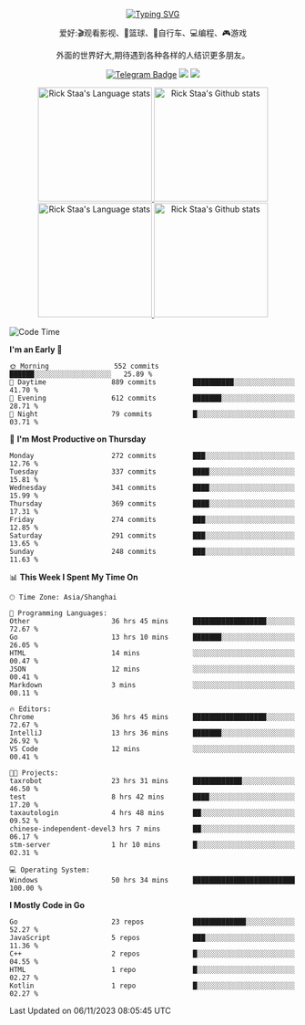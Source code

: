<div align="center"> 

[![Typing SVG](https://readme-typing-svg.herokuapp.com?size=25&duration=2500&color=eeeeee&vCenter=true&width=200&height=40&lines=Hi+there+%F0%9F%91%8B%F0%9F%8F%BB;I'm+DanBai)](https://git.io/typing-svg)

爱好:🎬观看影视、🏀篮球、🚴自行车、💻编程、🎮游戏

外面的世界好大,期待遇到各种各样的人结识更多朋友。

[![Telegram Badge](https://img.shields.io/badge/-Telegram-blue?style=flat&logo=Telegram&logoColor=white)](https://t.me/danbai9420) 
[![](https://img.shields.io/badge/-Blog-brightgreen?style=flat&logo=Blogger&logoColor=white)](https://p00q.cn)
[![](https://img.shields.io/badge/-Email-red?style=flat&logo=Mail.Ru&logoColor=white)](mailto:danbai@88.com)
</div>

<!-- Light Mode -->
<div align="center"> 
<a href="https://github.com/anuraghazra/github-readme-stats#gh-light-mode-only">
<img height=200 src="https://github-readme-stats.vercel.app/api/top-langs/?username=danbai225&layout=compact&langs_count=10&hide_border=1&role=OWNER,COLLABORATOR#gh-light-mode-only" alt="Rick Staa's Language stats" />
</a>
<a href="https://github.com/anuraghazra/github-readme-stats#gh-light-mode-only">
<img height=200 src="https://github-readme-stats.vercel.app/api?username=danbai225&show_icons=true&count_private=true&line_height=28&hide_border=1&include_all_commits=true&card_width=450&role=OWNER,COLLABORATOR&exclude_repo=github-readme-stats#gh-light-mode-only" alt="Rick Staa's Github stats" />
</a>
</div>

<!-- Dark Mode -->
<div align="center"> 
<a href="https://github.com/anuraghazra/github-readme-stats#gh-dark-mode-only">
<img height=200 src="https://github-readme-stats.vercel.app/api/top-langs/?username=danbai225&layout=compact&langs_count=10&hide_border=1&role=OWNER,COLLABORATOR&theme=github_dark#gh-dark-mode-only" alt="Rick Staa's Language stats" />
</a>
<a href="https://github.com/anuraghazra/github-readme-stats#gh-dark-mode-only">
<img height=200 src="https://github-readme-stats.vercel.app/api?username=danbai225&show_icons=true&count_private=true&line_height=28&hide_border=1&include_all_commits=true&card_width=450&role=OWNER,COLLABORATOR&exclude_repo=github-readme-stats&theme=github_dark#gh-dark-mode-only" alt="Rick Staa's Github stats" />
</a>
</div>

<!--START_SECTION:waka-->
![Code Time](http://img.shields.io/badge/Code%20Time-1%2C428%20hrs%2026%20mins-blue)

**I'm an Early 🐤** 

```text
🌞 Morning                552 commits         ██████░░░░░░░░░░░░░░░░░░░   25.89 % 
🌆 Daytime                889 commits         ██████████░░░░░░░░░░░░░░░   41.70 % 
🌃 Evening                612 commits         ███████░░░░░░░░░░░░░░░░░░   28.71 % 
🌙 Night                  79 commits          █░░░░░░░░░░░░░░░░░░░░░░░░   03.71 % 
```
📅 **I'm Most Productive on Thursday** 

```text
Monday                   272 commits         ███░░░░░░░░░░░░░░░░░░░░░░   12.76 % 
Tuesday                  337 commits         ████░░░░░░░░░░░░░░░░░░░░░   15.81 % 
Wednesday                341 commits         ████░░░░░░░░░░░░░░░░░░░░░   15.99 % 
Thursday                 369 commits         ████░░░░░░░░░░░░░░░░░░░░░   17.31 % 
Friday                   274 commits         ███░░░░░░░░░░░░░░░░░░░░░░   12.85 % 
Saturday                 291 commits         ███░░░░░░░░░░░░░░░░░░░░░░   13.65 % 
Sunday                   248 commits         ███░░░░░░░░░░░░░░░░░░░░░░   11.63 % 
```


📊 **This Week I Spent My Time On** 

```text
🕑︎ Time Zone: Asia/Shanghai

💬 Programming Languages: 
Other                    36 hrs 45 mins      ██████████████████░░░░░░░   72.67 % 
Go                       13 hrs 10 mins      ███████░░░░░░░░░░░░░░░░░░   26.05 % 
HTML                     14 mins             ░░░░░░░░░░░░░░░░░░░░░░░░░   00.47 % 
JSON                     12 mins             ░░░░░░░░░░░░░░░░░░░░░░░░░   00.41 % 
Markdown                 3 mins              ░░░░░░░░░░░░░░░░░░░░░░░░░   00.11 % 

🔥 Editors: 
Chrome                   36 hrs 45 mins      ██████████████████░░░░░░░   72.67 % 
IntelliJ                 13 hrs 36 mins      ███████░░░░░░░░░░░░░░░░░░   26.92 % 
VS Code                  12 mins             ░░░░░░░░░░░░░░░░░░░░░░░░░   00.41 % 

🐱‍💻 Projects: 
taxrobot                 23 hrs 31 mins      ████████████░░░░░░░░░░░░░   46.50 % 
test                     8 hrs 42 mins       ████░░░░░░░░░░░░░░░░░░░░░   17.20 % 
taxautologin             4 hrs 48 mins       ██░░░░░░░░░░░░░░░░░░░░░░░   09.52 % 
chinese-independent-devel3 hrs 7 mins        ██░░░░░░░░░░░░░░░░░░░░░░░   06.17 % 
stm-server               1 hr 10 mins        █░░░░░░░░░░░░░░░░░░░░░░░░   02.31 % 

💻 Operating System: 
Windows                  50 hrs 34 mins      █████████████████████████   100.00 % 
```

**I Mostly Code in Go** 

```text
Go                       23 repos            █████████████░░░░░░░░░░░░   52.27 % 
JavaScript               5 repos             ███░░░░░░░░░░░░░░░░░░░░░░   11.36 % 
C++                      2 repos             █░░░░░░░░░░░░░░░░░░░░░░░░   04.55 % 
HTML                     1 repo              █░░░░░░░░░░░░░░░░░░░░░░░░   02.27 % 
Kotlin                   1 repo              █░░░░░░░░░░░░░░░░░░░░░░░░   02.27 % 
```




 Last Updated on 06/11/2023 08:05:45 UTC
<!--END_SECTION:waka-->

